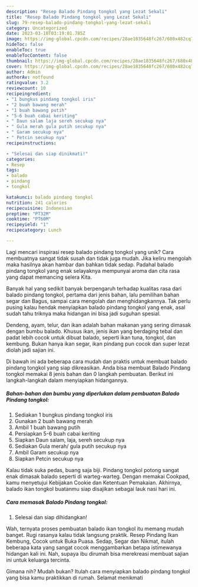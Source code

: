 ```yaml
---
description: "Resep Balado Pindang tongkol yang Lezat Sekali"
title: "Resep Balado Pindang tongkol yang Lezat Sekali"
slug: 79-resep-balado-pindang-tongkol-yang-lezat-sekali
category: Uncategorized
date: 2023-03-10T03:19:01.785Z
image: https://img-global.cpcdn.com/recipes/28ae1835648fc267/680x482cq70/balado-pindang-tongkol-foto-resep-utama.jpg
hideToc: false
enableToc: true
enableTocContent: false
thumbnail: https://img-global.cpcdn.com/recipes/28ae1835648fc267/680x482cq70/balado-pindang-tongkol-foto-resep-utama.jpg
cover: https://img-global.cpcdn.com/recipes/28ae1835648fc267/680x482cq70/balado-pindang-tongkol-foto-resep-utama.jpg
author: Admin
authorAv: notfound
ratingvalue: 3.2
reviewcount: 10
recipeingredient:
- "1 bungkus pindang tongkol iris"
- "2 buah bawang merah"
- "1 buah bawang putih"
- "5-6 buah cabai keriting"
- " Daun salam laja sereh secukup nya"
- " Gula merah gula putih secukup nya"
- " Garam secukup nya"
- " Petcin secukup nya"
recipeinstructions:

- "Selesai dan siap dinikmati!"
categories:
- Resep
tags:
- balado
- pindang
- tongkol

katakunci: balado pindang tongkol 
nutrition: 241 calories
recipecuisine: Indonesian
preptime: "PT32M"
cooktime: "PT60M"
recipeyield: "1"
recipecategory: Lunch

---
```





Lagi mencari inspirasi resep balado pindang tongkol yang unik? Cara membuatnya sangat tidak susah dan tidak juga mudah. Jika keliru mengolah maka hasilnya akan hambar dan bahkan tidak sedap. Padahal balado pindang tongkol yang enak selayaknya mempunyai aroma dan cita rasa yang dapat memancing selera Kita.





Banyak hal yang sedikit banyak berpengaruh terhadap kualitas rasa dari balado pindang tongkol, pertama dari jenis bahan, lalu pemilihan bahan segar dan Bagus, sampai cara mengolah dan menghidangkannya. Tak perlu pusing kalau hendak menyiapkan balado pindang tongkol yang enak,      asal sudah tahu triknya maka hidangan ini bisa jadi suguhan spesial.














Dendeng, ayam, telur, dan ikan adalah bahan makanan yang sering dimasak dengan bumbu balado. Khusus ikan, jenis ikan yang berdaging tebal dan padat lebih cocok untuk dibuat balado, seperti ikan tuna, tongkol, dan kembung. Bukan hanya ikan segar, ikan pindang pun cocok dan super lezat diolah jadi sajian ini.






Di bawah ini ada beberapa cara mudah dan praktis untuk membuat balado pindang tongkol yang siap dikreasikan. Anda bisa membuat Balado Pindang tongkol memakai 8 jenis bahan dan 0 langkah pembuatan. Berikut ini langkah-langkah dalam menyiapkan hidangannya.

<!--inarticleads1-->

##### Bahan-bahan dan bumbu yang diperlukan dalam pembuatan Balado Pindang tongkol:

1. Sediakan 1 bungkus pindang tongkol iris
1. Gunakan 2 buah bawang merah
1. Ambil 1 buah bawang putih
1. Persiapkan 5-6 buah cabai keriting
1. Siapkan  Daun salam, laja, sereh secukup nya
1. Sediakan  Gula merah/ gula putih secukup nya
1. Ambil  Garam secukup nya
1. Siapkan  Petcin secukup nya


Kalau tidak suka pedas, buang saja biji. Pindang tongkol potong sangat enak dimasak balado seperti di warteg-warteg. Dengan memakai Cookpad, kamu menyetujui Kebijakan Cookie dan Ketentuan Pemakaian. Akhirnya, balado ikan tongkol buatanmu siap disajikan sebagai lauk nasi hari ini. 

<!--inarticleads2-->

##### Cara memasak Balado Pindang tongkol:


1. Selesai dan siap dihidangkan!

Wah, ternyata proses pembuatan balado ikan tongkol itu memang mudah banget. Rugi rasanya kalau tidak langsung praktik. Resep Pindang Ikan Kembung, Cocok untuk Buka Puasa. Sedap, Segar dan Nikmat, itulah beberapa kata yang sangat cocok menggambarkan betapa istimewanya hidangan kali ini. Nah, supaya ibu dirumah bisa merekreasi membuat sajian ini untuk keluarga tercinta. 

Gimana nih? Mudah bukan? Itulah cara menyiapkan balado pindang tongkol yang bisa kamu praktikkan di rumah. Selamat menikmati
